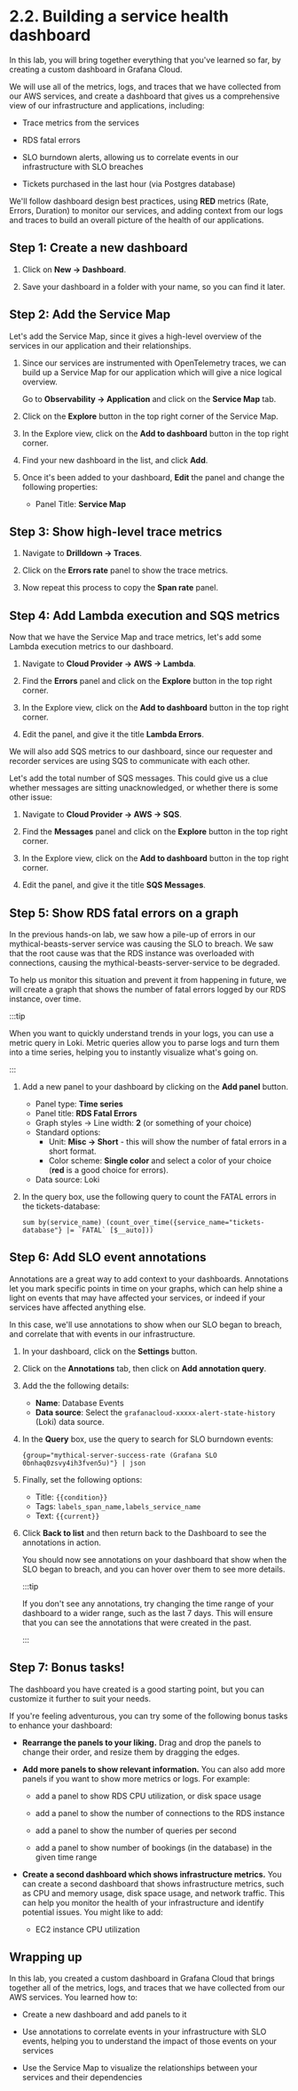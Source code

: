 ---
---

# 2.2. Building a service health dashboard

In this lab, you will bring together everything that you've learned so far, by creating a custom dashboard in Grafana Cloud.

We will use all of the metrics, logs, and traces that we have collected from our AWS services, and create a dashboard that gives us a comprehensive view of our infrastructure and applications, including:

- Trace metrics from the services

- RDS fatal errors

- SLO burndown alerts, allowing us to correlate events in our infrastructure with SLO breaches

- Tickets purchased in the last hour (via Postgres database)

We'll follow dashboard design best practices, using **RED** metrics (Rate, Errors, Duration) to monitor our services, and adding context from our logs and traces to build an overall picture of the health of our applications.

## Step 1: Create a new dashboard

1.  Click on **New -> Dashboard**.

1.  Save your dashboard in a folder with your name, so you can find it later.


## Step 2: Add the Service Map

Let's add the Service Map, since it gives a high-level overview of the services in our application and their relationships.

1.  Since our services are instrumented with OpenTelemetry traces, we can build up a Service Map for our application which will give a nice logical overview. 
    
    Go to **Observability -> Application** and click on the **Service Map** tab.

1.  Click on the **Explore** button in the top right corner of the Service Map.

1.  In the Explore view, click on the **Add to dashboard** button in the top right corner.

1.  Find your new dashboard in the list, and click **Add**.

1.  Once it's been added to your dashboard, **Edit** the panel and change the following properties:

    - Panel Title: **Service Map**

## Step 3: Show high-level trace metrics

1.  Navigate to **Drilldown -> Traces**.

1.  Click on the **Errors rate** panel to show the trace metrics.

1.  Now repeat this process to copy the **Span rate** panel.


## Step 4: Add Lambda execution and SQS metrics

Now that we have the Service Map and trace metrics, let's add some Lambda execution metrics to our dashboard.

1.  Navigate to **Cloud Provider -> AWS -> Lambda**.

1.  Find the **Errors** panel and click on the **Explore** button in the top right corner.

1.  In the Explore view, click on the **Add to dashboard** button in the top right corner.

1.  Edit the panel, and give it the title **Lambda Errors**.

We will also add SQS metrics to our dashboard, since our requester and recorder services are using SQS to communicate with each other.

Let's add the total number of SQS messages. This could give us a clue whether messages are sitting unacknowledged, or whether there is some other issue:

1.  Navigate to **Cloud Provider -> AWS -> SQS**.

1.  Find the **Messages** panel and click on the **Explore** button in the top right corner.

1.  In the Explore view, click on the **Add to dashboard** button in the top right corner.

1.  Edit the panel, and give it the title **SQS Messages**.


## Step 5: Show RDS fatal errors on a graph

In the previous hands-on lab, we saw how a pile-up of errors in our mythical-beasts-server service was causing the SLO to breach. We saw that the root cause was that the RDS instance was overloaded with connections, causing the mythical-beasts-server-service to be degraded.

To help us monitor this situation and prevent it from happening in future, we will create a graph that shows the number of fatal errors logged by our RDS instance, over time.

:::tip

When you want to quickly understand trends in your logs, you can use a metric query in Loki. Metric queries allow you to parse logs and turn them into a time series, helping you to instantly visualize what's going on.

:::

1.  Add a new panel to your dashboard by clicking on the **Add panel** button.

    - Panel type: **Time series**
    - Panel title: **RDS Fatal Errors**
    - Graph styles -> Line width: **2** (or something of your choice)
    - Standard options:
      - Unit: **Misc -> Short** - this will show the number of fatal errors in a short format.
      - Color scheme: **Single color** and select a color of your choice (**red** is a good choice for errors).
    - Data source: Loki

1.  In the query box, use the following query to count the FATAL errors in the tickets-database:

    ```
    sum by(service_name) (count_over_time({service_name="tickets-database"} |= `FATAL` [$__auto]))
    ```

## Step 6: Add SLO event annotations

Annotations are a great way to add context to your dashboards. Annotations let you mark specific points in time on your graphs, which can help shine a light on events that may have affected your services, or indeed if your services have affected anything else.

In this case, we'll use annotations to show when our SLO began to breach, and correlate that with events in our infrastructure.

1.  In your dashboard, click on the **Settings** button.

1.  Click on the **Annotations** tab, then click on **Add annotation query**.

1.  Add the the following details:

    - **Name**: Database Events
    - **Data source**: Select the `grafanacloud-xxxxx-alert-state-history` (Loki) data source.
    
1.  In the **Query** box, use the query to search for SLO burndown events:

    ```
    {group="mythical-server-success-rate (Grafana SLO 0bnhaq0zsvy4ih3fven5u)"} | json
    ```
    
1.  Finally, set the following options:

    - Title: `{{condition}}`
    - Tags: `labels_span_name,labels_service_name`
    - Text: `{{current}}`

1.  Click **Back to list** and then return back to the Dashboard to see the annotations in action.

    You should now see annotations on your dashboard that show when the SLO began to breach, and you can hover over them to see more details.

    :::tip

    If you don't see any annotations, try changing the time range of your dashboard to a wider range, such as the last 7 days. This will ensure that you can see the annotations that were created in the past.

    :::

## Step 7: Bonus tasks!

The dashboard you have created is a good starting point, but you can customize it further to suit your needs. 

If you're feeling adventurous, you can try some of the following bonus tasks to enhance your dashboard:

- **Rearrange the panels to your liking.** Drag and drop the panels to change their order, and resize them by dragging the edges.

- **Add more panels to show relevant information.** You can also add more panels if you want to show more metrics or logs. For example:

    - add a panel to show RDS CPU utilization, or disk space usage 

    - add a panel to show the number of connections to the RDS instance

    - add a panel to show the number of queries per second

    - add a panel to show number of bookings (in the database) in the given time range

- **Create a second dashboard which shows infrastructure metrics.** You can create a second dashboard that shows infrastructure metrics, such as CPU and memory usage, disk space usage, and network traffic. This can help you monitor the health of your infrastructure and identify potential issues. You might like to add:

    - EC2 instance CPU utilization



## Wrapping up

In this lab, you created a custom dashboard in Grafana Cloud that brings together all of the metrics, logs, and traces that we have collected from our AWS services. You learned how to:

- Create a new dashboard and add panels to it

- Use annotations to correlate events in your infrastructure with SLO events, helping you to understand the impact of those events on your services

- Use the Service Map to visualize the relationships between your services and their dependencies

